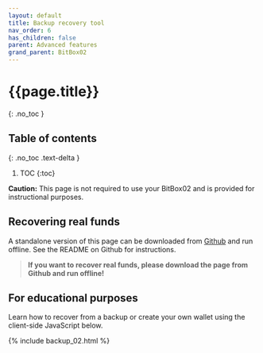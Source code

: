 ```yaml
---
layout: default
title: Backup recovery tool
nav_order: 6
has_children: false
parent: Advanced features
grand_parent: BitBox02
---
```

# {{page.title}}
{: .no_toc }

## Table of contents
{: .no_toc .text-delta }

1. TOC
{:toc}

**Caution:** This page is not required to use your BitBox02 and is provided for instructional purposes.

## Recovering real funds
A standalone version of this page can be downloaded from [Github](https://github.com/digitalbitbox/bitbox02-backup-recovery) and run offline. See the README on Github for instructions.

> **If you want to recover real funds, please download the page from Github and run offline!**


## For educational purposes
Learn how to recover from a backup or create your own wallet using the client-side JavaScript below.


{% include backup_02.html %}
